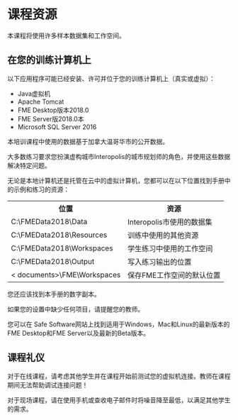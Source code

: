 # 课程资源 #

本课程将使用许多样本数据集和工作空间。

## 在您的训练计算机上 ##

以下应用程序可能已经安装、许可并位于您的训练计算机上（真实或虚拟）：

- Java虚拟机
- Apache Tomcat
- FME Desktop版本2018.0
- FME Server版2018.0本
- Microsoft SQL Server 2016


本培训课程中使用的数据基于加拿大温哥华市的公开数据。

大多数练习要求您扮演虚构城市Interopolis的城市规划师的角色，并使用这些数据解决特定问题。

无论是本地计算机还是托管在云中的虚拟计算机，您都可以在以下位置找到手册中的示例和练习的资源：

<table>

<tr>
<th>位置</th>
<th>资源</th>
</tr>

<tr>
<td>C:\FMEData2018\Data</td>
<td>Interopolis市使用的数据集
</td>
</tr>

<tr>
<td>C:\FMEData2018\Resources</td>
<td>训练中使用的其他资源</td>
</tr>

<tr>
<td>C:\FMEData2018\Workspaces</td>
<td>学生练习中使用的工作空间
</td>
</tr>

<tr>
<td>C:\FMEData2018\Output</td>
<td>写入练习输出的位置
</td>
</tr>

<tr>
<td>< documents>\FME\Workspaces</td>
<td>保存FME工作空间的默认位置
</td>
</tr>

</table>

您还应该找到本手册的数字副本。

如果您的设置中缺少任何项目，请提醒您的教师。

您可以在 Safe Software网站上找到适用于Windows，Mac和Linux的最新版本的FME Desktop和FME Server以及最新的Beta版本。


## 课程礼仪 ##

对于在线课程，请考虑其他学生并在课程开始前测试您的虚拟机连接。教师在课程期间无法帮助调试连接问题！

对于现场课程，请在使用手机或查收电子邮件时将噪音降至最低，以满足其他学生的需求。
